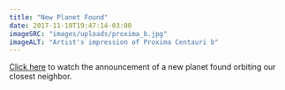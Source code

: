 ```yaml
---
title: "New Planet Found"
date: 2017-11-10T19:47:14-03:00
imageSRC: "images/uploads/proxima_b.jpg"
imageALT: "Artist's impression of Proxima Centauri b"
---
```


[Click here](https://www.youtube.com/watch?v=lysJduOqads) to watch the announcement of a new planet found orbiting our closest neighbor.
